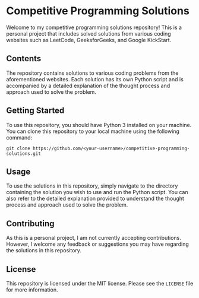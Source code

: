 # Competitive Programming Solutions

Welcome to my competitive programming solutions repository! This is a personal project that includes solved solutions from various coding websites such as LeetCode, GeeksforGeeks, and Google KickStart.

## Contents

The repository contains solutions to various coding problems from the aforementioned websites. Each solution has its own Python script and is accompanied by a detailed explanation of the thought process and approach used to solve the problem.

## Getting Started

To use this repository, you should have Python 3 installed on your machine. You can clone this repository to your local machine using the following command:

```
git clone https://github.com/<your-username>/competitive-programming-solutions.git
```

## Usage

To use the solutions in this repository, simply navigate to the directory containing the solution you wish to use and run the Python script. You can also refer to the detailed explanation provided to understand the thought process and approach used to solve the problem.

## Contributing

As this is a personal project, I am not currently accepting contributions. However, I welcome any feedback or suggestions you may have regarding the solutions in this repository.

## License

This repository is licensed under the MIT license. Please see the `LICENSE` file for more information.
